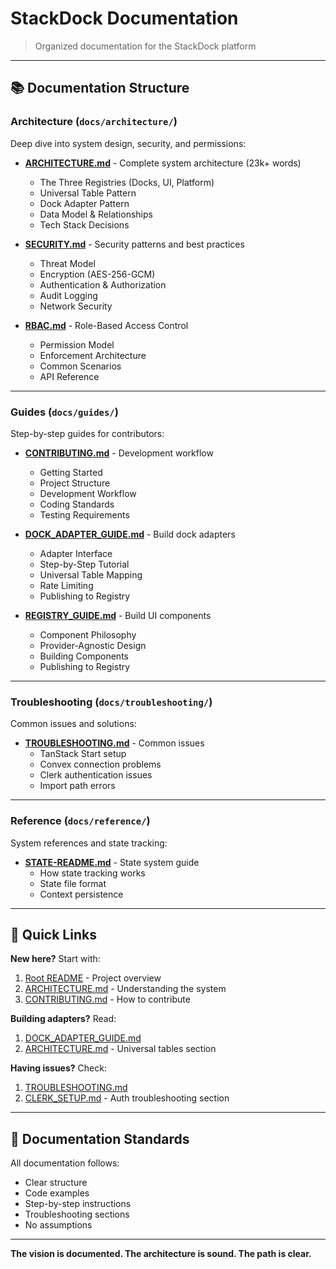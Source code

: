 # StackDock Documentation

> Organized documentation for the StackDock platform

---

## 📚 Documentation Structure

### Architecture (`docs/architecture/`)

Deep dive into system design, security, and permissions:

- **[ARCHITECTURE.md](./architecture/ARCHITECTURE.md)** - Complete system architecture (23k+ words)
  - The Three Registries (Docks, UI, Platform)
  - Universal Table Pattern
  - Dock Adapter Pattern
  - Data Model & Relationships
  - Tech Stack Decisions

- **[SECURITY.md](./architecture/SECURITY.md)** - Security patterns and best practices
  - Threat Model
  - Encryption (AES-256-GCM)
  - Authentication & Authorization
  - Audit Logging
  - Network Security

- **[RBAC.md](./architecture/RBAC.md)** - Role-Based Access Control
  - Permission Model
  - Enforcement Architecture
  - Common Scenarios
  - API Reference

---

### Guides (`docs/guides/`)

Step-by-step guides for contributors:

- **[CONTRIBUTING.md](./guides/CONTRIBUTING.md)** - Development workflow
  - Getting Started
  - Project Structure
  - Development Workflow
  - Coding Standards
  - Testing Requirements

- **[DOCK_ADAPTER_GUIDE.md](./guides/DOCK_ADAPTER_GUIDE.md)** - Build dock adapters
  - Adapter Interface
  - Step-by-Step Tutorial
  - Universal Table Mapping
  - Rate Limiting
  - Publishing to Registry

- **[REGISTRY_GUIDE.md](./guides/REGISTRY_GUIDE.md)** - Build UI components
  - Component Philosophy
  - Provider-Agnostic Design
  - Building Components
  - Publishing to Registry

---

### Troubleshooting (`docs/troubleshooting/`)

Common issues and solutions:

- **[TROUBLESHOOTING.md](./troubleshooting/TROUBLESHOOTING.md)** - Common issues
  - TanStack Start setup
  - Convex connection problems
  - Clerk authentication issues
  - Import path errors

---

### Reference (`docs/reference/`)

System references and state tracking:

- **[STATE-README.md](./reference/STATE-README.md)** - State system guide
  - How state tracking works
  - State file format
  - Context persistence

---

## 🚀 Quick Links

**New here?** Start with:
1. [Root README](../README.md) - Project overview
2. [ARCHITECTURE.md](./architecture/ARCHITECTURE.md) - Understanding the system
3. [CONTRIBUTING.md](./guides/CONTRIBUTING.md) - How to contribute

**Building adapters?** Read:
1. [DOCK_ADAPTER_GUIDE.md](./guides/DOCK_ADAPTER_GUIDE.md)
2. [ARCHITECTURE.md](./architecture/ARCHITECTURE.md) - Universal tables section

**Having issues?** Check:
1. [TROUBLESHOOTING.md](./troubleshooting/TROUBLESHOOTING.md)
2. [CLERK_SETUP.md](./guides/CLERK_SETUP.md) - Auth troubleshooting section

---

## 📝 Documentation Standards

All documentation follows:
- Clear structure
- Code examples
- Step-by-step instructions
- Troubleshooting sections
- No assumptions

---

**The vision is documented. The architecture is sound. The path is clear.**
